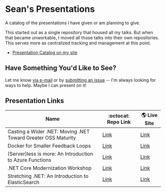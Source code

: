# Sean's Presentations

A catalog of the presentations I have given or am planning to give.

This started out as a single repository that housed all my talks. But when that became unworkable, I moved all those talks into their own repositories. This serves more as centralized tracking and management at this point.

* [Presentation Catalog on my site](https://seankilleen.com/Talks/)

## Have Something You'd Like to See?

Let me know [via e-mail](mailto:SeanKilleen@gmail.com) or by [submitting an issue](https://github.com/SeanKilleen/Presentations/issues/new) -- I'm always looking for ways to help. Maybe I can present on it!

## Presentation Links

| Name | :octocat: Repo Link | :earth_americas: Live Site |
| -----| ------------------- | -------------------------- |
| Casting a Wider .NET: Moving .NET Toward Greater OSS Maturity| [Link](https://github.com/SeanKilleen/Presentation_AWiderDotNet) | [Link](https://widerdotnet.seankilleen.com) |
Docker for Smaller Feedback Loops | [Link](https://github.com/SeanKilleen/Presentation_DockerForSmallerFeedbackLoops) | [Link](https://dockerloops.seankilleen.com/) |
| (Server)less is more: An Introduction to Azure Functions | [Link](https://github.com/SeanKilleen/Presentation_ServerlessIsMore) | [Link](https://serverlessismore.seankilleen.com) |
| .NET Core Modernization Workshop | [Link](https://github.com/SeanKilleen/Presentation_NetCoreWorkshop) | [Link](https://netcore-workshop.seankilleen.com)
| Stretching .NET: An Introduction to ElasticSearch | [Link](https://github.com/SeanKilleen/Presentation_ElasticSearch) | [Link](https://elasticsearch.seankilleen.com/)

